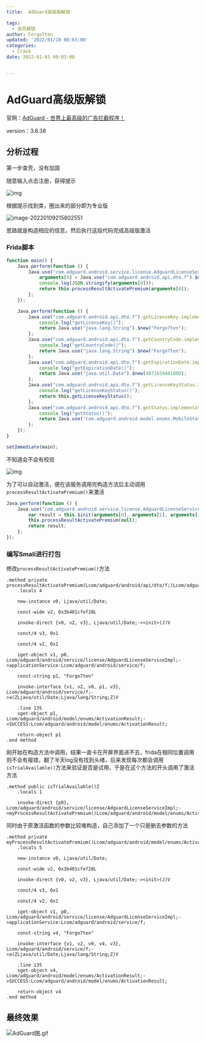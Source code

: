 ```yaml
---
title:  AdGuard高级版解锁

tags:
  - 会员解锁
author: Forgo7ten
updated: '2022/01/10 00:03:00'
categories:
  - Crack
date: 2022-01-01 00:03:00


---
```




# AdGuard高级版解锁

官网：[AdGuard - 世界上最高级的广告拦截程序！](https://adguard.com/zh_cn/welcome.html)

version：3.6.38



## 分析过程

第一步查壳，没有加固

随意输入点击注册，获得提示

![img](https://gitee.com/Forgo7ten/images-bed/raw/master/2022/01/20220110004711.png)

根据提示找到类，圈出来的部分即为专业版

![image-20220109215802551](https://gitee.com/Forgo7ten/images-bed/raw/master/2022/01/20220110004711-1.png)

思路就是构造相应的信息，然后执行这段代码完成高级版激活



### Frida脚本

```javascript
function main() {
    Java.perform(function () {
        Java.use("com.adguard.android.service.license.AdguardLicenseServiceImpl").processResultActivatePremium.implementation = function () {
            arguments[0] = Java.use("com.adguard.android.api.dto.f").$new();
            console.log(JSON.stringify(arguments[0]));
            return this.processResultActivatePremium(arguments[0]);
        };
    });

    Java.perform(function () {
        Java.use("com.adguard.android.api.dto.f").getLicenseKey.implementation = function () {
            console.log("getLicenseKey()");
            return Java.use("java.lang.String").$new("Forgo7ten");
        };
        Java.use("com.adguard.android.api.dto.f").getCountryCode.implementation = function () {
            console.log("getCountryCode()");
            return Java.use("java.lang.String").$new("Forgo7ten");
        };
        Java.use("com.adguard.android.api.dto.f").getExpirationDate.implementation = function () {
            console.log("getExpirationDate()");
            return Java.use("java.util.Date").$new(4071659401000);
        };
        Java.use("com.adguard.android.api.dto.f").getLicenseKeyStatus.implementation = function () {
            console.log("getLicenseKeyStatus()");
            return this.getLicenseKeyStatus();
        };
        Java.use("com.adguard.android.api.dto.f").getStatus.implementation = function () {
            console.log("getStatus()");
            return Java.use("com.adguard.android.model.enums.MobileStatus").PREMIUM.value;
        };
    });
}

setImmediate(main);

```

不知道会不会有校验

![img](https://gitee.com/Forgo7ten/images-bed/raw/master/2022/01/20220110005356.png)

为了可以自动激活，便在该服务调用完构造方法后主动调用`processResultActivatePremium()`来激活

```javascript
Java.perform(function () {
    Java.use("com.adguard.android.service.license.AdguardLicenseServiceImpl").$init.implementation = function () {
        var result = this.$init(arguments[0], arguments[1], arguments[2], arguments[3], arguments[4]);
        this.processResultActivatePremium(null);
        return result;
    };
});
```

### 编写Smali进行打包

修改`processResultActivatePremium()`方法

```smali
.method private processResultActivatePremium(Lcom/adguard/android/api/dto/f;)Lcom/adguard/android/model/enums/ActivationResult;
    .locals 4

    new-instance v0, Ljava/util/Date;

    const-wide v2, 0x3b401cfef28L

    invoke-direct {v0, v2, v3}, Ljava/util/Date;-><init>(J)V

    const/4 v3, 0x1

    const/4 v2, 0x1

    iget-object v1, p0, Lcom/adguard/android/service/license/AdguardLicenseServiceImpl;->applicationService:Lcom/adguard/android/service/f;

    const-string p1, "Forgo7ten"

    invoke-interface {v1, v2, v0, p1, v3}, Lcom/adguard/android/service/f;->a(ZLjava/util/Date;Ljava/lang/String;Z)V

    .line 135
    sget-object p1, Lcom/adguard/android/model/enums/ActivationResult;->SUCCESS:Lcom/adguard/android/model/enums/ActivationResult;

    return-object p1
.end method
```

刚开始在构造方法中调用，结果一直卡在开屏界面进不去，frida在相同位置调用则不会有报错，翻了半天log没有找到头绪，后来发现每次都会调用`isTrialAvailable()`方法来验证是否是试用，于是在这个方法的开头调用了激活方法

```smali
.method public isTrialAvailable()Z
    .locals 1

    invoke-direct {p0}, Lcom/adguard/android/service/license/AdguardLicenseServiceImpl;->myProcessResultActivatePremium()Lcom/adguard/android/model/enums/ActivationResult;
```

同时由于原激活函数的参数比较难构造，自己添加了一个只是删去参数的方法

```smali
.method private myProcessResultActivatePremium()Lcom/adguard/android/model/enums/ActivationResult;
    .locals 5

    new-instance v0, Ljava/util/Date;

    const-wide v2, 0x3b401cfef28L

    invoke-direct {v0, v2, v3}, Ljava/util/Date;-><init>(J)V

    const/4 v3, 0x1

    const/4 v2, 0x1

    iget-object v1, p0, Lcom/adguard/android/service/license/AdguardLicenseServiceImpl;->applicationService:Lcom/adguard/android/service/f;

    const-string v4, "Forgo7ten"

    invoke-interface {v1, v2, v0, v4, v3}, Lcom/adguard/android/service/f;->a(ZLjava/util/Date;Ljava/lang/String;Z)V

    .line 135
    sget-object v4, Lcom/adguard/android/model/enums/ActivationResult;->SUCCESS:Lcom/adguard/android/model/enums/ActivationResult;

    return-object v4
.end method
```

## 最终效果

![AdGuard图.gif](https://s2.loli.net/2022/01/10/dIFnrUDj7QE3gwh.gif)
